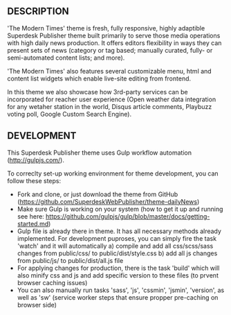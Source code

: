 DESCRIPTION
-----------

'The Modern Times' theme is fresh, fully responsive, highly adaptible Superdesk Publisher theme built primarily to serve those media operations with high daily news production. It offers editors flexibility in ways they can present sets of news (category or tag based; manually curated, fully- or semi-automated content lists; and more). 

'The Modern Times' also features several customizable menu, html and content list widgets which enable live-site editing from frontend.

In this theme we also showcase how 3rd-party services can be incorporated for reacher user experience (Open weather data integration for any wetaher station in the world, Disqus article comments, Playbuzz voting poll, Google Custom Search Engine).

DEVELOPMENT
-----------

This Superdesk Publisher theme uses Gulp workflow automation (http://gulpjs.com/). 

To correclty set-up working environment for theme development, you can follow these steps:

- Fork and clone, or just download the theme from GitHub (https://github.com/SuperdeskWebPublisher/theme-dailyNews)
- Make sure Gulp is working on your system (how to get it up and running see here: https://github.com/gulpjs/gulp/blob/master/docs/getting-started.md)
- Gulp file is already there in theme. It has all necessary methods already implemented. For development puproses, you can simply fire the task 'watch' and it will automatically a) compile and add all css/scss/sass changes from public/css/ to public/dist/style.css
b) add all js changes from public/js/ to public/dist/all.js file
- For applying changes for production, there is the task 'build' which will also minify css and js and add specific version to these files (to prvent browser caching issues)
- You can also manually run tasks 'sass', 'js', 'cssmin', 'jsmin', 'version', as well as 'sw' (service worker steps that ensure propper pre-caching on browser side)
